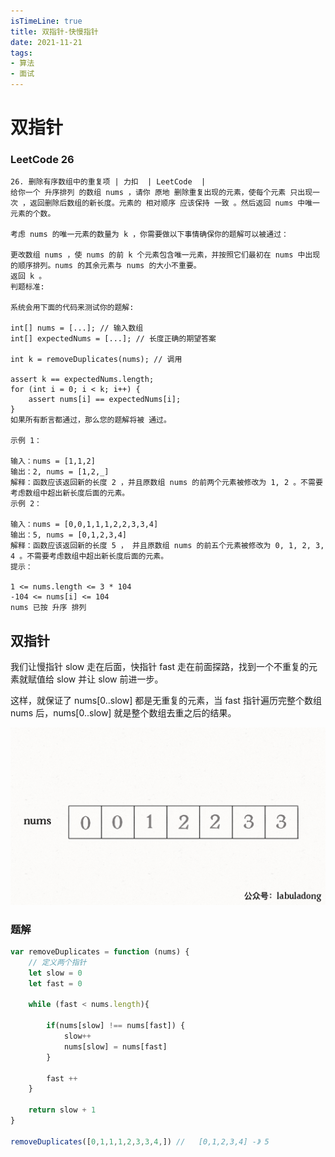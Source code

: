 ```yaml
---
isTimeLine: true
title: 双指针-快慢指针
date: 2021-11-21
tags:
- 算法
- 面试
---
```



# 双指针


### LeetCode  26

```text
26. 删除有序数组中的重复项 | 力扣  | LeetCode  |
给你一个 升序排列 的数组 nums ，请你 原地 删除重复出现的元素，使每个元素 只出现一次 ，返回删除后数组的新长度。元素的 相对顺序 应该保持 一致 。然后返回 nums 中唯一元素的个数。

考虑 nums 的唯一元素的数量为 k ，你需要做以下事情确保你的题解可以被通过：

更改数组 nums ，使 nums 的前 k 个元素包含唯一元素，并按照它们最初在 nums 中出现的顺序排列。nums 的其余元素与 nums 的大小不重要。
返回 k 。
判题标准:

系统会用下面的代码来测试你的题解:

int[] nums = [...]; // 输入数组
int[] expectedNums = [...]; // 长度正确的期望答案

int k = removeDuplicates(nums); // 调用

assert k == expectedNums.length;
for (int i = 0; i < k; i++) {
    assert nums[i] == expectedNums[i];
}
如果所有断言都通过，那么您的题解将被 通过。

示例 1：

输入：nums = [1,1,2]
输出：2, nums = [1,2,_]
解释：函数应该返回新的长度 2 ，并且原数组 nums 的前两个元素被修改为 1, 2 。不需要考虑数组中超出新长度后面的元素。
示例 2：

输入：nums = [0,0,1,1,1,2,2,3,3,4]
输出：5, nums = [0,1,2,3,4]
解释：函数应该返回新的长度 5 ， 并且原数组 nums 的前五个元素被修改为 0, 1, 2, 3, 4 。不需要考虑数组中超出新长度后面的元素。
提示：

1 <= nums.length <= 3 * 104
-104 <= nums[i] <= 104
nums 已按 升序 排列
```

## 双指针

我们让慢指针 slow 走在后面，快指针 fast 走在前面探路，找到一个不重复的元素就赋值给 slow 并让 slow 前进一步。

这样，就保证了 nums[0..slow] 都是无重复的元素，当 fast 指针遍历完整个数组 nums 后，nums[0..slow] 就是整个数组去重之后的结果。


![image](assets/1.gif)


### 题解

```js
var removeDuplicates = function (nums) {
    // 定义两个指针
    let slow = 0
    let fast = 0
    
    while (fast < nums.length){
        
        if(nums[slow] !== nums[fast]) {
            slow++
            nums[slow] = nums[fast]
        }

        fast ++ 
    }
    
    return slow + 1
}

removeDuplicates([0,1,1,1,2,3,3,4,]) //   [0,1,2,3,4] -》 5  
```








